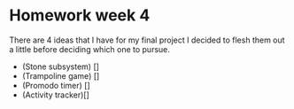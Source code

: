 # Homework week 4

There are 4 ideas that I have for my final project I decided to flesh them out a little before deciding which one to pursue. 
* (Stone subsystem) []
* (Trampoline game) []
* (Promodo timer) []
* (Activity tracker)[]
